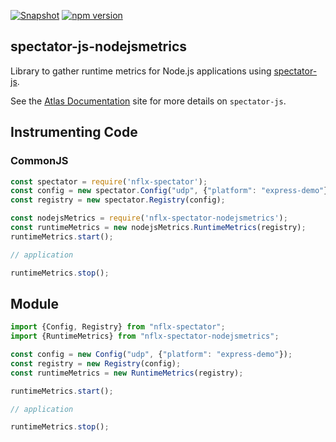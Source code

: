 [![Snapshot](https://github.com/Netflix-Skunkworks/spectator-js-nodejsmetrics/actions/workflows/snapshot.yml/badge.svg)](https://github.com/Netflix-Skunkworks/spectator-js-nodejsmetrics/actions/workflows/snapshot.yml)
[![npm version](https://badge.fury.io/js/nflx-spectator-nodejsmetrics.svg)](https://badge.fury.io/js/nflx-spectator-nodejsmetrics)

## spectator-js-nodejsmetrics

Library to gather runtime metrics for Node.js applications using [spectator-js].

See the [Atlas Documentation] site for more details on `spectator-js`.

[spectator-js]: https://github.com/Netflix/spectator-js
[Atlas Documentation]: https://netflix.github.io/atlas-docs/spectator/lang/nodejs/usage/

## Instrumenting Code

### CommonJS

```javascript
const spectator = require('nflx-spectator');
const config = new spectator.Config("udp", {"platform": "express-demo"});
const registry = new spectator.Registry(config);

const nodejsMetrics = require('nflx-spectator-nodejsmetrics');
const runtimeMetrics = new nodejsMetrics.RuntimeMetrics(registry);
runtimeMetrics.start();

// application

runtimeMetrics.stop();
```

## Module

```javascript
import {Config, Registry} from "nflx-spectator";
import {RuntimeMetrics} from "nflx-spectator-nodejsmetrics";

const config = new Config("udp", {"platform": "express-demo"});
const registry = new Registry(config);
const runtimeMetrics = new RuntimeMetrics(registry);

runtimeMetrics.start();

// application

runtimeMetrics.stop();
```
